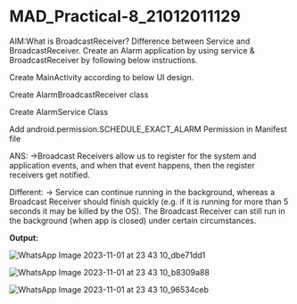 # MAD_Practical-8_21012011129

AIM:What is BroadcastReceiver? Difference between Service and BroadcastReceiver. Create an Alarm application by using service & BroadcastReceiver by following below instructions.

Create MainActivity according to below UI design.

Create AlarmBroadcastReceiver class

Create AlarmService Class

Add android.permission.SCHEDULE_EXACT_ALARM Permission in Manifest file

ANS: ->Broadcast Receivers allow us to register for the system and application events, and when that event happens, then the register receivers get notified.

Different: -> Service can continue running in the background, whereas a Broadcast Receiver should finish quickly (e.g. if it is running for more than 5 seconds it may be killed by the OS). The Broadcast Receiver can still run in the background (when app is closed) under certain circumstances.

**Output:**

![WhatsApp Image 2023-11-01 at 23 43 10_dbe71dd1](https://github.com/rathodyuvraj2/MAD_Practical-8_21012011129/assets/124398921/149c7475-e2b0-4e05-a54f-e753575f3f05)

![WhatsApp Image 2023-11-01 at 23 43 10_b8309a88](https://github.com/rathodyuvraj2/MAD_Practical-8_21012011129/assets/124398921/29676ced-28c3-445e-9e5d-b247f4d3b0a6)

![WhatsApp Image 2023-11-01 at 23 43 10_96534ceb](https://github.com/rathodyuvraj2/MAD_Practical-8_21012011129/assets/124398921/4b8e8dd6-7681-4e70-b883-90de3caf7a80)
